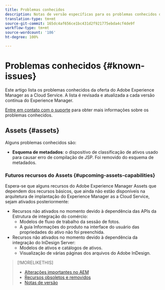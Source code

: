 ```yaml
---
title: Problemas conhecidos
description: Notas de versão específicas para os problemas conhecidos do Adobe Experience Manager as a Cloud Service
translation-type: tm+mt
source-git-commit: 165dc4af656ce1bc431d2f921775ebda4cf4de9f
workflow-type: tm+mt
source-wordcount: '186'
ht-degree: 100%

---
```



# Problemas conhecidos {#known-issues}

Este artigo lista os problemas conhecidos da oferta do Adobe Experience Manager as a Cloud Service. A lista é revisada e atualizada a cada versão contínua do Experience Manager.

[Entre em contato com o suporte](https://helpx.adobe.com/br/support/experience-manager.html) para obter mais informações sobre os problemas conhecidos.

<!-- 
## Platform {#platform}

## Sites {#sites}
-->

## Assets {#assets}

<!-- Jira label: assets-cloud-known-issues -->

Alguns problemas conhecidos são:

* **Esquema de metadados**: o dispositivo de classificação de ativos usado para causar erro de compilação de JSP. Foi removido do esquema de metadados. <!-- CQ-4282865, CQ-4284633 -->

### Futuros recursos do Assets {#upcoming-assets-capabilities}

Espera-se que alguns recursos do Adobe Experience Manager Assets que dependem dos recursos básicos, que ainda não estão disponíveis na arquitetura de implantação do Experience Manager as a Cloud Service, sejam ativados posteriormente:

* Recursos não ativados no momento devido à dependência das APIs da Estrutura de integração do comércio:
   * Modelos de fluxo de trabalho da sessão de fotos.
   * A guia Informações do produto na interface do usuário das propriedades do ativo não foi preenchida.
* Recursos não ativados no momento devido à dependência da integração do InDesign Server:
   * Modelos de ativos e catálogos de ativos.
   * Visualização de várias páginas dos arquivos do Adobe InDesign.

>[!MORELIKETHIS]
>
>* [Alterações importantes no AEM](aem-cloud-changes.md)
>* [Recursos obsoletos e removidos](deprecated-removed-features.md)
>* [Notas de versão](home.md)

